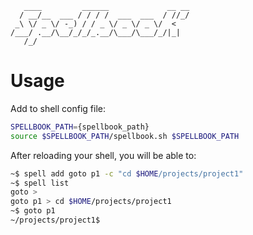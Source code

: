 ```
   ____         ______             __ __
  / __/__  ___ / / / /  ___  ___  / //_/
 _\ \/ _ \/ -_) / / _ \/ _ \/ _ \/  <   
/___/ .__/\__/_/_/_.__/\___/\___/_/|_|  
   /_/
```

# Usage

Add to shell config file:
```sh
SPELLBOOK_PATH={spellbook_path}
source $SPELLBOOK_PATH/spellbook.sh $SPELLBOOK_PATH
```

After reloading your shell, you will be able to:
```sh
~$ spell add goto p1 -c "cd $HOME/projects/project1"
~$ spell list
goto >
goto p1 > cd $HOME/projects/project1
~$ goto p1
~/projects/project1$
```

